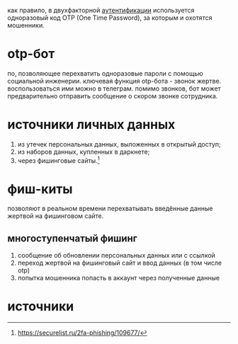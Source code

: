 как правило, в двухфакторной [аутентификации](authentication.md) используется одноразовый код OTP (One Time Password), за которым и охотятся мошенники.
# otp-бот
по, позволяющее перехватить одноразовые пароли с помощью социальной инженерии. ключевая функция otp-бота - звонок жертве. воспользоваться ими можно в телеграм.
помимо звонков, бот может предварительно отправить сообщение о скором звонке сотрудника.
# источники личных данных
1. из утечек персональных данных, выложенных в открытый доступ;
2. из наборов данных, купленных в даркнете;
3. через фишинговые сайты.[^1]
# фиш-киты
позволяют в реальном времени перехватывать введённые данные жертвой на фишинговом сайте.
## многоступенчатый фишинг
1. сообщение об обновлении персональных данных или с ссылкой
2. переход жертвой на фишинговый сайт и ввод данных (в том числе otp)
3. попытка мошенника попасть в аккаунт через полученные данные
# источники
[^1]: https://securelist.ru/2fa-phishing/109677/
[^2]: https://securelist.ru/phishing-kit-market-whats-inside-off-the-shelf-phishing-packages/104790/